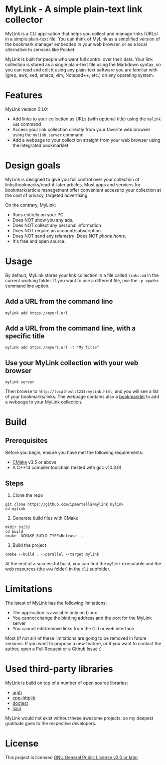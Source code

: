 # MyLink - A simple plain-text link collector
MyLink is a CLI application that helps you collect and manage links (URLs) in a simple plain-text file.
You can think of MyLink as a simplified version of the bookmark manager embedded in your web browser, or as a local alternative to services like Pocket.

MyLink is built for people who want full control over their data. 
Your link collection is stored as a single plain-text file using the Markdown syntax, so you can read and edit it using any plain-text software you are familiar with (grep, awk, sed, emacs, vim, Notepad++, etc.) on any operating system.

# Features
MyLink version 0.1.0:
* Add links to your collection as URLs (with optional title) using the `mylink add` command
* Access your link collection directly from your favorite web browser using the `mylink server` command
* Add a webpage to your collection straight from your web browser using the integrated bookmarklet

# Design goals
MyLink is designed to give you full control over your collection of links/bookmarks/read-it-later articles. Most apps and services for bookmark/article management offer convenient access to your collection at the cost of privacy, targeted advertising.

On the contrary, MyLink:
* Runs entirely on your PC.
* Does NOT show you any ads.
* Does NOT collect any personal information.
* Does NOT require an account/subscription.
* Does NOT send any *telemetry*. Does NOT *phone home*.
* It's free and open source.

# Usage
By default, MyLink stores your link collection in a file called `links.md` in the current working folder.
If you want to use a different file, use the `-p <path>` command line option.

## Add a URL from the command line

  ```
  mylink add https://myurl.url
  ```

## Add a URL from the command line, with a specific title

  ```
  mylink add https://myurl.url -t "My Title"
  ```

## Use your MyLink collection with your web browser

  ```
  mylink server
  ```
  
Then browse to `http://localhost:1234/mylink.html`, and you will see a list of your bookmarks/links.
The webpage contains also a [bookmarklet](https://en.wikipedia.org/wiki/Bookmarklet) to add a webpage to your MyLink collection.

# Build
## Prerequisites
Before you begin, ensure you have met the following requirements:
* [CMake](https://cmake.org/) v3.5 or above
* A C++14 compiler toolchain (tested with gcc v10.3.0)

## Steps
1. Clone the repo

  ```
  git clone https://github.com/ipmartella/mylink mylink
  cd mylink
  ```

2. Generate build files with CMake

  ```
  mkdir build
  cd build
  cmake -DCMAKE_BUILD_TYPE=Release ..
  ```

3. Build the project

  ```
  cmake --build . --parallel --target mylink
  ```

At the end of a successful build, you can find the `mylink` executable and the web resources (the `www` folder) in the `cli` subfolder.

        
# Limitations
The latest of MyLink has the following limitations:
* The application is available only on Linux
* You cannot change the binding address and the port for the MyLink server
* You cannot edit/remove links from the CLI or web interface

Most (if not all) of these limitations are going to be removed in future versions.
If you want to propose a new feature, or if you want to contact the author, open a Pull Request or a Github Issue :)

# Used third-party libraries
MyLink is build on top of a number of open source libraries:
- [argh](https://github.com/yhirose/cpp-httplib)
- [cpp-httplib](https://github.com/yhirose/cpp-httplib)
- [doctest](https://github.com/onqtam/doctest)
- [json](https://github.com/nlohmann/json)

MyLink would not exist without these awesome projects, so my deepest gratitude goes to the respective developers.

# License
This project is licensed [GNU General Public License v3.0 or later](https://spdx.org/licenses/GPL-3.0-or-later.html).
